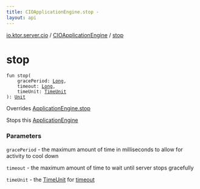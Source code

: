 ```yaml
---
title: CIOApplicationEngine.stop - 
layout: api
---
```


<div class='api-docs-breadcrumbs'><a href="../index.html">io.ktor.server.cio</a> / <a href="index.html">CIOApplicationEngine</a> / <a href="./stop.html">stop</a></div>

# stop

<div class="signature"><code><span class="keyword">fun </span><span class="identifier">stop</span><span class="symbol">(</span><br/>&nbsp;&nbsp;&nbsp;&nbsp;<span class="parameterName" id="io.ktor.server.cio.CIOApplicationEngine$stop(kotlin.Long, kotlin.Long, java.util.concurrent.TimeUnit)/gracePeriod">gracePeriod</span><span class="symbol">:</span>&nbsp;<a href="https://kotlinlang.org/api/latest/jvm/stdlib/kotlin/-long/index.html"><span class="identifier">Long</span></a><span class="symbol">, </span><br/>&nbsp;&nbsp;&nbsp;&nbsp;<span class="parameterName" id="io.ktor.server.cio.CIOApplicationEngine$stop(kotlin.Long, kotlin.Long, java.util.concurrent.TimeUnit)/timeout">timeout</span><span class="symbol">:</span>&nbsp;<a href="https://kotlinlang.org/api/latest/jvm/stdlib/kotlin/-long/index.html"><span class="identifier">Long</span></a><span class="symbol">, </span><br/>&nbsp;&nbsp;&nbsp;&nbsp;<span class="parameterName" id="io.ktor.server.cio.CIOApplicationEngine$stop(kotlin.Long, kotlin.Long, java.util.concurrent.TimeUnit)/timeUnit">timeUnit</span><span class="symbol">:</span>&nbsp;<a href="http://docs.oracle.com/javase/6/docs/api/java/util/concurrent/TimeUnit.html"><span class="identifier">TimeUnit</span></a><br/><span class="symbol">)</span><span class="symbol">: </span><a href="https://kotlinlang.org/api/latest/jvm/stdlib/kotlin/-unit/index.html"><span class="identifier">Unit</span></a></code></div>

Overrides <a href="../../io.ktor.server.engine/-application-engine/stop.html">ApplicationEngine.stop</a>

Stops this <a href="../../io.ktor.server.engine/-application-engine/index.html">ApplicationEngine</a>

### Parameters

<code>gracePeriod</code> - the maximum amount of time in milliseconds to allow for activity to cool down

<code>timeout</code> - the maximum amount of time to wait until server stops gracefully

<code>timeUnit</code> - the <a href="http://docs.oracle.com/javase/6/docs/api/java/util/concurrent/TimeUnit.html">TimeUnit</a> for <a href="stop.html#io.ktor.server.cio.CIOApplicationEngine$stop(kotlin.Long, kotlin.Long, java.util.concurrent.TimeUnit)/timeout">timeout</a>